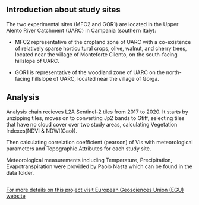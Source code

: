 ﻿## Introduction about study sites

The two experimental sites (MFC2 and GOR1) are located in the Upper Alento River Catchment (UARC) in Campania (southern Italy):

* MFC2 representative of the cropland zone of UARC with a co-existence of relatively sparse horticultural crops, olive, walnut, and cherry trees, 
    located near the village of Monteforte Cilento, on the south-facing hillslope of UARC.  

* GOR1 is representative of the woodland zone of UARC on the north-facing hillslope of UARC, located near the village of Gorga.


## Analysis

Analysis chain recieves L2A Sentinel-2 tiles from 2017 to 2020. It starts by unzipping tiles, moves on to converting Jp2 bands to Gtiff, selecting tiles that have no cloud cover over two study areas, calculating Vegetation Indexes(NDVI & NDWI(Gao)).

Then calculating correlation coefficient (pearson) of VIs with meteorological parameters and Topographic Attributes for each study site.

Meteorological measurements including Temperature, Precipitation, Evapotranspiration were provided by Paolo Nasta which can be found in the data folder.


## 







[For more details on this project visit European Geosciences Union (EGU) website](https://blogs.egu.eu/divisions/hs/2020/12/02/featured-catchment-the-alento-hydrological-observatory-in-the-middle-of-the-mediterranean-region/?fbclid=IwAR2ZeiDsMvgiA-mFSMGo7fuptGc7FwzszJSLg3NHTVzhsJCWHmu4mBBiwtI)
